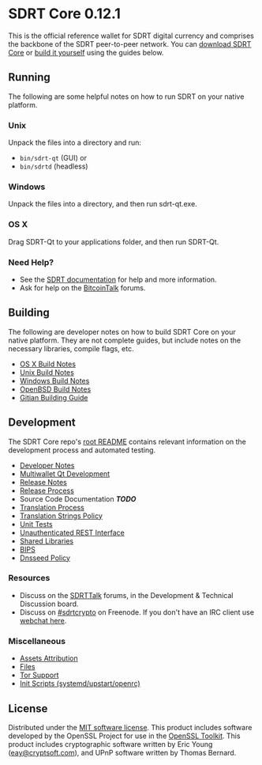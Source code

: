 SDRT Core 0.12.1
=====================

This is the official reference wallet for SDRT digital currency and comprises the backbone of the SDRT peer-to-peer network. You can [download SDRT Core](https://www.sdrt.org/downloads/) or [build it yourself](#building) using the guides below.

Running
---------------------
The following are some helpful notes on how to run SDRT on your native platform.

### Unix

Unpack the files into a directory and run:

- `bin/sdrt-qt` (GUI) or
- `bin/sdrtd` (headless)

### Windows

Unpack the files into a directory, and then run sdrt-qt.exe.

### OS X

Drag SDRT-Qt to your applications folder, and then run SDRT-Qt.

### Need Help?

* See the [SDRT documentation](https://dashpay.atlassian.net/wiki/display/DOC)
for help and more information.
* Ask for help on the [BitcoinTalk](https://bitcointalk.org/) forums.

Building
---------------------
The following are developer notes on how to build SDRT Core on your native platform. They are not complete guides, but include notes on the necessary libraries, compile flags, etc.

- [OS X Build Notes](build-osx.md)
- [Unix Build Notes](build-unix.md)
- [Windows Build Notes](build-windows.md)
- [OpenBSD Build Notes](build-openbsd.md)
- [Gitian Building Guide](gitian-building.md)

Development
---------------------
The SDRT Core repo's [root README](/README.md) contains relevant information on the development process and automated testing.

- [Developer Notes](developer-notes.md)
- [Multiwallet Qt Development](multiwallet-qt.md)
- [Release Notes](release-notes.md)
- [Release Process](release-process.md)
- Source Code Documentation ***TODO***
- [Translation Process](translation_process.md)
- [Translation Strings Policy](translation_strings_policy.md)
- [Unit Tests](unit-tests.md)
- [Unauthenticated REST Interface](REST-interface.md)
- [Shared Libraries](shared-libraries.md)
- [BIPS](bips.md)
- [Dnsseed Policy](dnsseed-policy.md)

### Resources
* Discuss on the [SDRTTalk](https://sdrttalk.org/) forums, in the Development & Technical Discussion board.
* Discuss on [#sdrtcrypto](http://webchat.freenode.net/?channels=sdrtcrypto) on Freenode. If you don't have an IRC client use [webchat here](http://webchat.freenode.net/?channels=sdrtcrypto).

### Miscellaneous
- [Assets Attribution](assets-attribution.md)
- [Files](files.md)
- [Tor Support](tor.md)
- [Init Scripts (systemd/upstart/openrc)](init.md)

License
---------------------
Distributed under the [MIT software license](http://www.opensource.org/licenses/mit-license.php).
This product includes software developed by the OpenSSL Project for use in the [OpenSSL Toolkit](https://www.openssl.org/). This product includes
cryptographic software written by Eric Young ([eay@cryptsoft.com](mailto:eay@cryptsoft.com)), and UPnP software written by Thomas Bernard.
